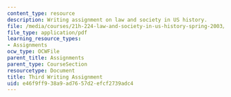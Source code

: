 ```yaml
---
content_type: resource
description: Writing assignment on law and society in US history.
file: /media/courses/21h-224-law-and-society-in-us-history-spring-2003/e46f9ff938a9ad7657d2efcf2739adc4_lawandsocthiagnment403.pdf
file_type: application/pdf
learning_resource_types:
- Assignments
ocw_type: OCWFile
parent_title: Assignments
parent_type: CourseSection
resourcetype: Document
title: Third Writing Assignment
uid: e46f9ff9-38a9-ad76-57d2-efcf2739adc4
---
```

